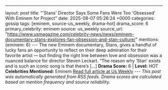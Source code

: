 ---
layout: post
title: "'Stans' Director Says Some Fans Were Too 'Obsessed' With Eminem for Project"
date: 2025-08-07 05:26:24 +0000
categories: gossip
tags: [eminem, source-us_weekly, drama-hot]
drama_score: 6
primary_celebrity: eminem
source: us_weekly
source_url: "https://www.usmagazine.com/celebrity-news/news/eminem-documentary-stans-explores-fan-obsession-and-stan-culture/"
mentions: {eminem: 6} --- The new Eminem documentary, Stans, gives a handful of lucky fans an opportunity to reflect on their deep admiration for their favorite artist — but finding the right line between love and obsession was a nuanced balance for director Steven Leckart. “The reason why ‘Stan’ exists and is such an iconic song is that there’s […] **Drama Score:** 6 | **Level:** HOT **Celebrities Mentioned:** Eminem [Read full article at Us Weekly](https://www.usmagazine.com/celebrity-news/news/eminem-documentary-stans-explores-fan-obsession-and-stan-culture/) --- *This post was automatically generated from RSS feeds. Drama scores are calculated based on mention frequency and source reliability.*